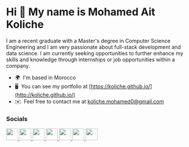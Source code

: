 Hi 👋 My name is Mohamed Ait Koliche
====================================

I am a recent graduate with a Master's degree in Computer Science Engineering and I am very passionate about full-stack development and data science. I am currently seeking opportunities to further enhance my skills and knowledge through internships or job opportunities within a company.

* 🌍  I'm based in Morocco
* 🖥️  You can see my portfolio at [https://koliche.github.io/](http://koliche.github.io/)
* ✉️  Feel free to contact me at [koliche.mohamed0@gmail.com](mailto:koliche.mohamed0@gmail.com)

### Socials

<p align="left"> 
  <a href="https://www.dribbble.com/Mkoliche" target="_blank" rel="noreferrer">
    <img src="https://raw.githubusercontent.com/danielcranney/readme-generator/main/public/icons/socials/dribbble.svg" width="32" height="32" />
  </a> 
  <a href="https://www.github.com/koliche" target="_blank" rel="noreferrer">
    <img src="https://raw.githubusercontent.com/danielcranney/readme-generator/main/public/icons/socials/github.svg" width="32" height="32" />
  </a> 
  <a href="https://www.linkedin.com/in/mohamed-ait-koliche" target="_blank" rel="noreferrer">
    <img src="https://raw.githubusercontent.com/danielcranney/readme-generator/main/public/icons/socials/linkedin.svg" width="32" height="32" />
  </a> 
  <a href="http://www.medium.com/@koliche.mohamed0" target="_blank" rel="noreferrer">
    <img src="https://raw.githubusercontent.com/danielcranney/readme-generator/main/public/icons/socials/medium.svg" width="32" height="32" />
  </a> 
  <a href="https://koliche.github.io" target="_blank" rel="noreferrer">
    <img src="https://raw.githubusercontent.com/danielcranney/readme-generator/main/public/icons/socials/rss.svg" width="32" height="32" />
  </a> 
  <a href="https://www.stackoverflow.com/users/18101626/mohamed-ait-koliche" target="_blank" rel="noreferrer">
    <img src="https://raw.githubusercontent.com/danielcranney/readme-generator/main/public/icons/socials/stackoverflow.svg" width="32" height="32" />
  </a> 
  <a href="https://www.twitter.com/MohamedKoliche" target="_blank" rel="noreferrer">
    <img src="https://raw.githubusercontent.com/danielcranney/readme-generator/main/public/icons/socials/twitter.svg" width="32" height="32" />
  </a>
</p>

